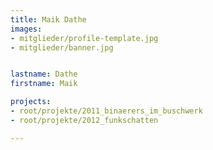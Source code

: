 ```yaml
---
title: Maik Dathe
images:
- mitglieder/profile-template.jpg
- mitglieder/banner.jpg


lastname: Dathe
firstname: Maik

projects:
- root/projekte/2011_binaerers_im_buschwerk
- root/projekte/2012_funkschatten

---
```


